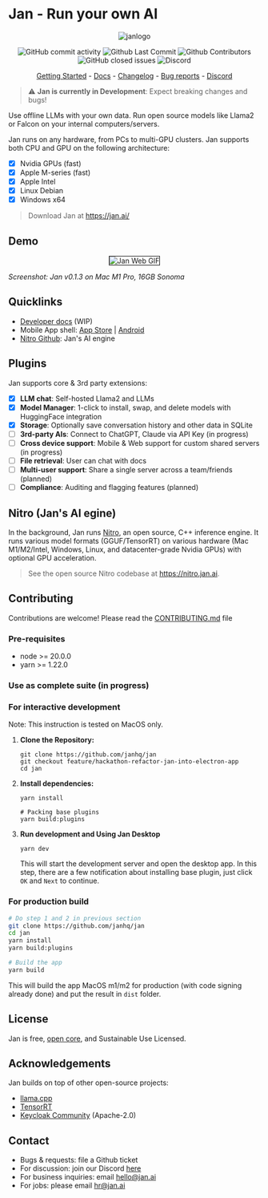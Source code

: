 # Jan - Run your own AI

<p align="center">
  <img alt="janlogo" src="https://user-images.githubusercontent.com/69952136/266827788-b37d6f41-fc34-4677-aa1f-3e2ca6d3c91a.png">
</p>

<p align="center">
  <!-- ALL-CONTRIBUTORS-BADGE:START - Do not remove or modify this section -->
  <img alt="GitHub commit activity" src="https://img.shields.io/github/commit-activity/m/janhq/jan"/>
  <img alt="Github Last Commit" src="https://img.shields.io/github/last-commit/janhq/jan"/>
  <img alt="Github Contributors" src="https://img.shields.io/github/contributors/janhq/jan"/>
  <img alt="GitHub closed issues" src="https://img.shields.io/github/issues-closed/janhq/jan"/>
  <img alt="Discord" src="https://img.shields.io/discord/1107178041848909847?label=discord"/>
</p>

<p align="center">
  <a href="https://docs.jan.ai/">Getting Started</a> - <a href="https://docs.jan.ai">Docs</a> 
  - <a href="https://docs.jan.ai/changelog/">Changelog</a> - <a href="https://github.com/janhq/jan/issues">Bug reports</a> - <a href="https://discord.gg/AsJ8krTT3N">Discord</a>
</p>

> ⚠️ **Jan is currently in Development**: Expect breaking changes and bugs!

Use offline LLMs with your own data. Run open source models like Llama2 or Falcon on your internal computers/servers.

Jan runs on any hardware, from PCs to multi-GPU clusters. Jan supports both CPU and GPU on the following architecture:

- [x] Nvidia GPUs (fast)
- [x] Apple M-series (fast)
- [x] Apple Intel
- [x] Linux Debian
- [x] Windows x64

> Download Jan at https://jan.ai/

## Demo

<p align="center">
  <img style='border:1px solid #000000' src="https://github.com/janhq/jan/assets/69952136/1db9c3d3-79b1-4988-afb5-afd4f4afd0d9" alt="Jan Web GIF">
</p>

_Screenshot: Jan v0.1.3 on Mac M1 Pro, 16GB Sonoma_

## Quicklinks

- [Developer docs](https://jan.ai/docs) (WIP)
- Mobile App shell: [App Store](https://apps.apple.com/us/app/jan-on-device-ai-cloud-ais/id6449664703) | [Android](https://play.google.com/store/apps/details?id=com.jan.ai)
- [Nitro Github](https://nitro.jan.ai): Jan's AI engine

## Plugins

Jan supports core & 3rd party extensions:

- [x] **LLM chat**: Self-hosted Llama2 and LLMs
- [x] **Model Manager**: 1-click to install, swap, and delete models with HuggingFace integration
- [x] **Storage**: Optionally save conversation history and other data in SQLite
- [ ] **3rd-party AIs**: Connect to ChatGPT, Claude via API Key (in progress)
- [ ] **Cross device support**: Mobile & Web support for custom shared servers (in progress)
- [ ] **File retrieval**: User can chat with docs
- [ ] **Multi-user support**: Share a single server across a team/friends (planned)
- [ ] **Compliance**: Auditing and flagging features (planned)

## Nitro (Jan's AI egine)

In the background, Jan runs [Nitro](https://nitro.jan.ai), an open source, C++ inference engine. It runs various model formats (GGUF/TensorRT) on various hardware (Mac M1/M2/Intel, Windows, Linux, and datacenter-grade Nvidia GPUs) with optional GPU acceleration.

> See the open source Nitro codebase at https://nitro.jan.ai.

## Contributing

Contributions are welcome! Please read the [CONTRIBUTING.md](CONTRIBUTING.md) file

### Pre-requisites

- node >= 20.0.0
- yarn >= 1.22.0

### Use as complete suite (in progress)

### For interactive development

Note: This instruction is tested on MacOS only.

1. **Clone the Repository:**

   ```
   git clone https://github.com/janhq/jan
   git checkout feature/hackathon-refactor-jan-into-electron-app
   cd jan
   ```

2. **Install dependencies:**

   ```
   yarn install

   # Packing base plugins
   yarn build:plugins
   ```

3. **Run development and Using Jan Desktop**

   ```
   yarn dev
   ```

   This will start the development server and open the desktop app.
   In this step, there are a few notification about installing base plugin, just click `OK` and `Next` to continue.

### For production build

```bash
# Do step 1 and 2 in previous section
git clone https://github.com/janhq/jan
cd jan
yarn install
yarn build:plugins

# Build the app
yarn build
```

This will build the app MacOS m1/m2 for production (with code signing already done) and put the result in `dist` folder.

## License

Jan is free, [open core](https://en.wikipedia.org/wiki/Open-core_model), and Sustainable Use Licensed.

## Acknowledgements

Jan builds on top of other open-source projects:

- [llama.cpp](https://github.com/ggerganov/llama.cpp)
- [TensorRT](https://github.com/NVIDIA/TensorRT)
- [Keycloak Community](https://github.com/keycloak/keycloak) (Apache-2.0)

## Contact

- Bugs & requests: file a Github ticket
- For discussion: join our Discord [here](https://discord.gg/FTk2MvZwJH)
- For business inquiries: email hello@jan.ai
- For jobs: please email hr@jan.ai
